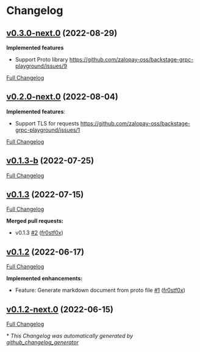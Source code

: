 # Changelog

## [v0.3.0-next.0](https://github.com/zalopay-oss/backstage-grpc-playground-backend/tree/v0.3.0-next.0) (2022-08-29)

**Implemented features**

- Support Proto library https://github.com/zalopay-oss/backstage-grpc-playground/issues/9

[Full Changelog](https://github.com/zalopay-oss/backstage-grpc-playground-backend/compare/v0.2.0-next.0...v0.3.0-next.0)

## [v0.2.0-next.0](https://github.com/zalopay-oss/backstage-grpc-playground-backend/tree/v0.2.0-next.0) (2022-08-04)

**Implemented features**:

- Support TLS for requests https://github.com/zalopay-oss/backstage-grpc-playground/issues/1

[Full Changelog](https://github.com/zalopay-oss/backstage-grpc-playground-backend/compare/v0.1.3-b...v0.2.0-next.0)

## [v0.1.3-b](https://github.com/zalopay-oss/backstage-grpc-playground-backend/tree/v0.1.3-b) (2022-07-25)

[Full Changelog](https://github.com/zalopay-oss/backstage-grpc-playground-backend/compare/v0.1.3...v0.1.3-b)

## [v0.1.3](https://github.com/zalopay-oss/backstage-grpc-playground-backend/tree/v0.1.3) (2022-07-15)

[Full Changelog](https://github.com/zalopay-oss/backstage-grpc-playground-backend/compare/v0.1.2...v0.1.3)

**Merged pull requests:**

- v0.1.3 [\#2](https://github.com/zalopay-oss/backstage-grpc-playground-backend/pull/2) ([fr0stf0x](https://github.com/fr0stf0x))

## [v0.1.2](https://github.com/zalopay-oss/backstage-grpc-playground-backend/tree/v0.1.2) (2022-06-17)

[Full Changelog](https://github.com/zalopay-oss/backstage-grpc-playground-backend/compare/v0.1.2-next.0...v0.1.2)

**Implemented enhancements:**

- Feature: Generate markdown document from proto file [\#1](https://github.com/zalopay-oss/backstage-grpc-playground-backend/pull/1) ([fr0stf0x](https://github.com/fr0stf0x))

## [v0.1.2-next.0](https://github.com/zalopay-oss/backstage-grpc-playground-backend/tree/v0.1.2-next.0) (2022-06-15)

[Full Changelog](https://github.com/zalopay-oss/backstage-grpc-playground-backend/compare/0203f399586736556e6c04145a10bcdcd17ff252...v0.1.2-next.0)



\* *This Changelog was automatically generated by [github_changelog_generator](https://github.com/github-changelog-generator/github-changelog-generator)*
